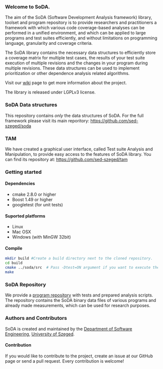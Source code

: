 ### Welcome to SoDA.

The aim of the SoDA (Software Development Analysis framework) library, toolset and program repository is to provide researchers and practitioners a framework with which various code coverage-based analyses can be performed in a unified environment, and which can be applied to large programs and test suites efficiently, and without limitations on programming language, granularity and coverage criteria.

The SoDA library contains the necessary data structures to efficiently store a coverage matrix for multiple test cases, the results of your test suite execution of multiple revisions and the changes in your program during multiple revisions. These data structures can be used to implement prioritization or other dependence analysis related algorithms. 

Visit our [wiki](https://github.com/sed-szeged/soda/wiki/) page to get more information about the project.

The library is released under LGPLv3 license.

### SoDA Data structures

This repository contains *only* the data structures of SoDA. For the full framework please visit its main reporitory: https://github.com/sed-szeged/soda

### TAM

We have created a graphical user interface, called Test suite Analysis and Manipulation, to provide easy access to the features of SoDA library. 
You can find its repository at: https://github.com/sed-szeged/tam

### Getting started

#### Dependencies

* cmake 2.8.0 or higher
* Boost 1.49 or higher
* googletest (for unit tests)
 
#### Suported platforms

* Linux
* Mac OSX
* Windows (with MinGW 32bit)


#### Compile

```bash
mkdir build #Create a build directory next to the cloned repository.
cd build
cmake ../soda/src  # Pass -Dtest=ON argument if you want to execute the unit tests.
make
```

### SoDA Repository

We provide a [program repository](http://www.sed.inf.u-szeged.hu/soda) with tests and prepared analysis scripts. The repository contains the SoDA binary data files of various programs and already made measurements, which can be used for research purposes.

### Authors and Contributors

SoDA is created and maintained by the [Department of Software Engineering](http://www.sed.hu), [University of Szeged](http://www.u-szeged.hu). 

#### Contribution
If you would like to contribute to the project, create an issue at our GitHub page or send a pull request. Every contribution is welcome!
